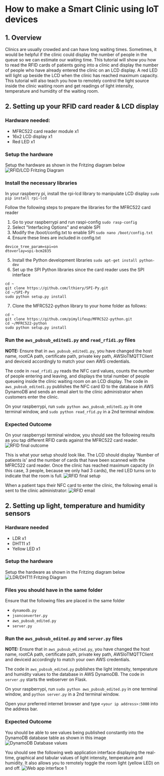 # How to make a Smart Clinic using IoT devices

## 1. Overview
Clinics are usually crowded and can have long waiting times. Sometimes, it would be helpful if the clinic could display the number of people in the queue so we can estimate our waiting time. This tutorial will show you how to read the RFID cards of patients going into a clinic and display the number of people who have already entered the clinic on an LCD display. A red LED will light up beside the LCD when the clinic has reached maximum capacity. This tutorial will also teach you how to remotely control the light source inside the clinic waiting room and get readings of light intensity, temperature and humidity of the waiting room.

## 2. Setting up your RFID card reader & LCD display

### Hardware needed:
* MFRC522 card reader module x1
* 16x2 LCD display x1
* Red LED x1

### Setup the hardware
Setup the hardware as shown in the Fritzing diagram below
![RFID/LCD Fritzing Diagram](/img/fritz2.png)

### Install the necessary libraries
In your raspberry pi, install the rpi-lcd library to manipulate LCD display
`sudo pip install rpi-lcd`

Follow the following steps to prepare the libraries for the MFRC522 card reader
1. Go to your raspberrypi and run raspi-config
`sudo rasp-config`
2. Select "Interfacing Options" and enable SPI
3. Modify the /boot/config.txt to enable SPI
`sudo nano /boot/config.txt`
4. Ensure these lines are included in config.txt
```
device_tree_param=spi=on
dtoverlay=spi-bcm2835
```
5. Install the Python development libraries
`sudo apt-get install python-dev`
6. Set up the SPI Python libraries since the card reader uses the SPI interface
```
cd ~
git clone https://github.com/lthiery/SPI-Py.git
cd ~/SPI-Py
sudo python setup.py install
```
7. Clone the MFRC522-python library to your home folder as follows:
```
cd ~
git clone https://github.com/pimylifeup/MFRC522-python.git
cd ~/MFRC522-python
sudo python setup.py install
```

### Run the `aws_pubsub_edited1.py` and `read_rfid1.py` files
**NOTE:** Ensure that in `aws_pubsub_edited1.py`, you have changed the host name, rootCA path, certificate path, private key path, AWSIoTMQTTClient and deviceid accordingly to match your own AWS credentials.

The code in `read_rfid1.py` reads the NFC card values, counts the number of people entering and leaving, and displays the total number of people queueing inside the clinic waiting room on an LCD display.
The code in `aws_pubsub_edited1.py` publishes the NFC card ID to the database in AWS DynamoDB and sends an email alert to the clinic administrator when customers enter the clinic.

On your raspberrypi, run `sudo python aws_pubsub_edited1.py` in one terminal window, and `sudo python read_rfid.py` in a 2nd terminal window.


### Expected Outcome
On your raspberrypi terminal window, you should see the following results as you tap different RFID cards against the MFRC522 card reader.
![RFID final outcome](/img/outcome_rfid2.png)

This is what your setup should look like. The LCD should display 'Number of patients is' and the number of cards that have been scanned with the MFRC522 card reader. Once the clinic has reached maximum capacity (in this case, 3 people, because we only had 3 cards), the red LED turns on to indicate that the room is full.
![RFID final setup](/img/outcome_rfid.jpg)

When a patient taps their NFC card to enter the clinic, the following email is sent to the clinic administrator:
![RFID email](/img/email.png)

## 2. Setting up light, temperature and humidity sensors

### Hardware needed
* LDR x1
* DHT11 x1
* Yellow LED x1

### Setup the hardware
Setup the hardware as shown in the Fritzing diagram below
![LDR/DHT11 Fritzing Diagram](/img/fritz1.png)

### Files you should have in the same folder
Ensure that the following files are placed in the same folder
* `dynamodb.py`
* `jsonconverter.py`
* `aws_pubsub_edited.py`
* `server.py`

### Run the `aws_pubsub_edited.py` and `server.py` files
**NOTE:** Ensure that in `aws_pubsub_edited.py`, you have changed the host name, rootCA path, certificate path, private key path, AWSIoTMQTTClient and deviceid accordingly to match your own AWS credentials.

The code in `aws_pubsub_edited.py` publishes the light intensity, temperature and humidity values to the database in AWS DynamoDB.
The code in `server.py` starts the webserver on Flask. 

On your raspberrypi, run `sudo python aws_pubsub_edited.py` in one terminal window, and `python server.py` in a 2nd terminal window.

Open your preferred internet browser and type `<your ip address>:5000` into the address bar.

### Expected Outcome
You should be able to see values being published constantly into the DynamoDB database table as shown in this image
![DynamoDB Database values](/img/db.jpg)

You should see the following web application interface displaying the real-time, graphical and tabular values of light intensity, temperature and humidity. It also allows you to remotely toggle the room light (yellow LED) on and off.
![Web app interface 1](/img/webapp1.png)



